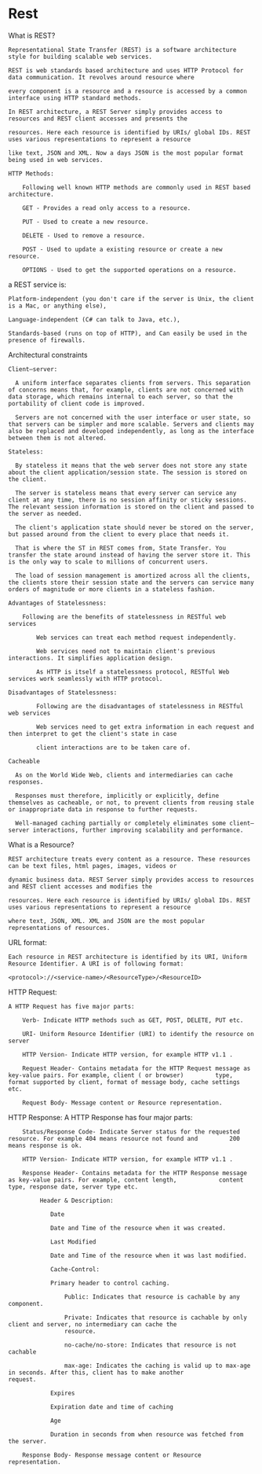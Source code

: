 # Rest

What is REST?

    Representational State Transfer (REST) is a software architecture style for building scalable web services.
    
    REST is web standards based architecture and uses HTTP Protocol for data communication. It revolves around resource where
    
    every component is a resource and a resource is accessed by a common interface using HTTP standard methods. 
    
    In REST architecture, a REST Server simply provides access to resources and REST client accesses and presents the
    
    resources. Here each resource is identified by URIs/ global IDs. REST uses various representations to represent a resource
    
    like text, JSON and XML. Now a days JSON is the most popular format being used in web services.
    
    HTTP Methods:
    
        Following well known HTTP methods are commonly used in REST based architecture.

        GET - Provides a read only access to a resource.

        PUT - Used to create a new resource.

        DELETE - Used to remove a resource.

        POST - Used to update a existing resource or create a new resource.

        OPTIONS - Used to get the supported operations on a resource.
    
a REST service is:

    Platform-independent (you don't care if the server is Unix, the client is a Mac, or anything else),
    
    Language-independent (C# can talk to Java, etc.),
    
    Standards-based (runs on top of HTTP), and Can easily be used in the presence of firewalls.

Architectural constraints

    Client–server:

      A uniform interface separates clients from servers. This separation of concerns means that, for example, clients are not concerned with data storage, which remains internal to each server, so that the portability of client code is improved. 
      
      Servers are not concerned with the user interface or user state, so that servers can be simpler and more scalable. Servers and clients may also be replaced and developed independently, as long as the interface between them is not altered.
      
    Stateless:
    
      By stateless it means that the web server does not store any state about the client application/session state. The session is stored on the client. 
      
      The server is stateless means that every server can service any client at any time, there is no session affinity or sticky sessions. The relevant session information is stored on the client and passed to the server as needed.
      
      The client's application state should never be stored on the server, but passed around from the client to every place that needs it.
      
      That is where the ST in REST comes from, State Transfer. You transfer the state around instead of having the server store it. This is the only way to scale to millions of concurrent users.

      The load of session management is amortized across all the clients, the clients store their session state and the servers can service many orders of magnitude or more clients in a stateless fashion.
      
    Advantages of Statelessness:
    
        Following are the benefits of statelessness in RESTful web services

            Web services can treat each method request independently.

            Web services need not to maintain client's previous interactions. It simplifies application design.

            As HTTP is itself a statelessness protocol, RESTful Web services work seamlessly with HTTP protocol.
            
    Disadvantages of Statelessness:
    
            Following are the disadvantages of statelessness in RESTful web services

            Web services need to get extra information in each request and then interpret to get the client's state in case
            
            client interactions are to be taken care of.
      
    Cacheable
    
      As on the World Wide Web, clients and intermediaries can cache responses.
      
      Responses must therefore, implicitly or explicitly, define themselves as cacheable, or not, to prevent clients from reusing stale or inappropriate data in response to further requests. 
      
      Well-managed caching partially or completely eliminates some client–server interactions, further improving scalability and performance.
      
What is a Resource?

    REST architecture treats every content as a resource. These resources can be text files, html pages, images, videos or
    
    dynamic business data. REST Server simply provides access to resources and REST client accesses and modifies the
    
    resources. Here each resource is identified by URIs/ global IDs. REST uses various representations to represent a resource
    
    where text, JSON, XML. XML and JSON are the most popular representations of resources.
    
URL format: 
    
    Each resource in REST architecture is identified by its URI, Uniform Resource Identifier. A URI is of following format:

    <protocol>://<service-name>/<ResourceType>/<ResourceID>
    
HTTP Request:

    A HTTP Request has five major parts:

        Verb- Indicate HTTP methods such as GET, POST, DELETE, PUT etc.

        URI- Uniform Resource Identifier (URI) to identify the resource on server

        HTTP Version- Indicate HTTP version, for example HTTP v1.1 .

        Request Header- Contains metadata for the HTTP Request message as key-value pairs. For example, client ( or browser)         type, format supported by client, format of message body, cache settings etc.

        Request Body- Message content or Resource representation.
        
HTTP Response:
    A HTTP Response has four major parts:

        Status/Response Code- Indicate Server status for the requested resource. For example 404 means resource not found and         200 means response is ok.

        HTTP Version- Indicate HTTP version, for example HTTP v1.1 .

        Response Header- Contains metadata for the HTTP Response message as key-value pairs. For example, content length,            content type, response date, server type etc.
        
             Header & Description: 
             
                Date  
                
                Date and Time of the resource when it was created.
                
                Last Modified
                	
                Date and Time of the resource when it was last modified.
                
                Cache-Control: 
                	
                Primary header to control caching.
                
                    Public: Indicates that resource is cachable by any component.
                    
                    Private: Indicates that resource is cachable by only client and server, no intermediary can cache the
                    resource.
                    
                    no-cache/no-store: Indicates that resource is not cachable
                    
                    max-age: Indicates the caching is valid up to max-age in seconds. After this, client has to make another                     request.
                
                Expires
                	
                Expiration date and time of caching
                
                Age
                	
                Duration in seconds from when resource was fetched from the server.

        Response Body- Response message content or Resource representation.
        
   
    

    

      

      

      
    

